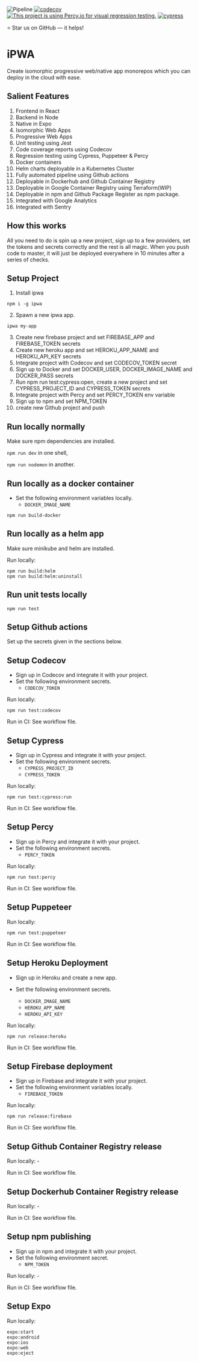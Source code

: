 ![Pipeline](https://github.com/jsDrome/ipwa/workflows/Build/badge.svg?branch=master)
[![codecov](https://codecov.io/gh/jsDrome/ipwa/branch/master/graph/badge.svg)](https://codecov.io/gh/jsDrome/ipwa)
[![This project is using Percy.io for visual regression testing.](https://percy.io/static/images/percy-badge.svg)](https://percy.io/jsDrome/ipwa)
[![cypress](https://img.shields.io/badge/cypress-dashboard-brightgreen.svg)](https://dashboard.cypress.io/projects/nuaag3/)

⭐️ Star us on GitHub — it helps!

# iPWA

Create isomorphic progressive web/native app monorepos which you can deploy in the cloud with ease.

## Salient Features

1. Frontend in React
2. Backend in Node
3. Native in Expo
4. Isomorphic Web Apps
5. Progressive Web Apps
6. Unit testing using Jest
7. Code coverage reports using Codecov
8. Regression testing using Cypress, Puppeteer & Percy
9. Docker containers
10. Helm charts deployable in a Kubernetes Cluster
11. Fully automated pipeline using Github actions
12. Deployable in Dockerhub and Github Container Registry
13. Deployable in Google Container Registry using Terraform(WIP)
14. Deployable in npm and Github Package Register as npm package.
15. Integrated with Google Analytics
16. Integrated with Sentry

## How this works

All you need to do is spin up a new project, sign up to a few providers, set the tokens and secrets correctly and the rest is all magic. When you push code to master, it will just be deployed everywhere in 10 minutes after a series of checks.

## Setup Project

1. Install ipwa

```shell
npm i -g ipwa
```

2. Spawn a new ipwa app.

```shell
ipwa my-app
```

3. Create new firebase project and set FIREBASE_APP and FIREBASE_TOKEN secrets
4. Create new heroku app and set HEROKU_APP_NAME and HEROKU_API_KEY secrets
5. Integrate project with Codecov and set CODECOV_TOKEN secret
6. Sign up to Docker and set DOCKER_USER, DOCKER_IMAGE_NAME and DOCKER_PASS secrets
7. Run npm run test:cypress:open, create a new project and set CYPRESS_PROJECT_ID and CYPRESS_TOKEN secrets
8. Integrate project with Percy and set PERCY_TOKEN env variable
9. Sign up to npm and set NPM_TOKEN
10. create new Github project and push

## Run locally normally

Make sure npm dependencies are installed.

`npm run dev` in one shell,

`npm run nodemon` in another.

## Run locally as a docker container

- Set the following environment variables locally.
  - `DOCKER_IMAGE_NAME`

```shell
npm run build-docker
```

## Run locally as a helm app

Make sure minikube and helm are installed.

Run locally:

```shell
npm run build:helm
npm run build:helm:uninstall
```

## Run unit tests locally

```shell
npm run test
```

## Setup Github actions

Set up the secrets given in the sections below.

## Setup Codecov

- Sign up in Codecov and integrate it with your project.
- Set the following environment secrets.
  - `CODECOV_TOKEN`

Run locally:

```shell
npm run test:codecov
```

Run in CI: See workflow file.

## Setup Cypress

- Sign up in Cypress and integrate it with your project.
- Set the following environment secrets.
  - `CYPRESS_PROJECT_ID`
  - `CYPRESS_TOKEN`

Run locally:

```shell
npm run test:cypress:run
```
Run in CI: See workflow file.

## Setup Percy

- Sign up in Percy and integrate it with your project.
- Set the following environment secrets.
  - `PERCY_TOKEN`

Run locally:

```shell
npm run test:percy
```
Run in CI: See workflow file.

## Setup Puppeteer

Run locally:

```shell
npm run test:puppeteer
```

Run in CI: See workflow file.

## Setup Heroku Deployment

- Sign up in Heroku and create a new app.
- Set the following environment secrets.

  - `DOCKER_IMAGE_NAME`
  - `HEROKU_APP_NAME`
  - `HEROKU_API_KEY`

Run locally:

```shell
npm run release:heroku
```
Run in CI: See workflow file.

## Setup Firebase deployment

- Sign up in Firebase and integrate it with your project.
- Set the following environment variables locally.
  - `FIREBASE_TOKEN`

Run locally:

```shell
npm run release:firebase
```
Run in CI: See workflow file.

## Setup Github Container Registry release

Run locally: -

Run in CI: See workflow file.

## Setup Dockerhub Container Registry release

Run locally: -

Run in CI: See workflow file.

## Setup npm publishing

- Sign up in npm and integrate it with your project.
- Set the following environment secret.
  - `NPM_TOKEN`

Run locally: -

Run in CI: See workflow file.

## Setup Expo

Run locally:

```shell
expo:start
expo:android
expo:ios
expo:web
expo:eject
```
